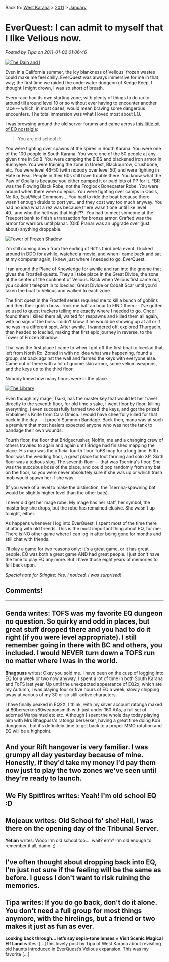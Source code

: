 Back to: [West Karana](/posts/westkarana.md) > [2011](/posts/2011/westkarana.md) > [January](./westkarana.md)
# EverQuest: I can admit to myself that I like Velious now.

*Posted by Tipa on 2011-01-02 01:06:46*

[![](../../../uploads/2011/01/eqgame-2010-12-29-23-42-05-44-480x303.jpg "The Dain and I")](../../../uploads/2011/01/eqgame-2010-12-29-23-42-05-44.jpg)

Even in a California summer, the icy blankness of Velious' frozen wastes could make me feel chilly. EverQuest was always immersive for me in that way; the first time we raided the underwater dungeon of Kedge Keep, I thought I might drown, I was so short of breath. 

Every race had its own starting zone, with plenty of things to do up to around till around level 10 or so without ever having to encounter another race -- which, in most cases, would mean braving some dangerous encounters. The total immersion was what I loved most about EQ.


I was browsing around the old server forums and came across [this little bit of EQ nostalgia](http://www.erollisimarr.com/forum/archive/index.php/t-26860.html):


> You are old school if:

You were fighting over spawns at the spires in South Karana. 
You were one of the 100 people in South Karana.
You were one of the 50 people at any given time in SolB.
You were camping the BIBS and blackened iron armor in Runnyeye.
You were training the zone in Unrest, Blackburrow, Crushbone, etc.
You were level 46-50 (with nobody over level 50) and were fighting in Hate or Fear. People in their 60s still have trouble there.
You know what the Paw of Opalla is because you either camped it or paid lots of PP for it.
FBR was the Flowing Black Robe, not the Froglock Bonecaster Robe.
You were around when there were no epics.
You were fighting over camps in Oasis, No Ro, East/West Commons...
You had to ride the boat because there wasn't enough druids to port yet...and they cost way too much anyway.
You had no idea what a rez was because there wasn't one until like level 40...and who the hell was that high?!?!
You had to meet someone at the Freeport bank to finish a transaction for bronze armor.
Crafted was the armor for warriors until planar.
(Old) Planar was an upgrade over (just about) anything droppable.




[![](../../../uploads/2011/01/eqgame-2011-01-01-22-25-43-18-480x367.jpg "Tower of Frozen Shadow")](../../../uploads/2011/01/eqgame-2011-01-01-22-25-43-18.jpg)

I'm still coming down from the ending of Rift's third beta event. I kicked around in DDO for awhile, watched a movie, and when I came back and sat at my computer again, I knew just where I needed to go: EverQuest.

I ran around the Plane of Knowledge for awhile and ran into the gnome that gives the Frostfell quests. They all take place in the Great Divide, the zone at the center of the continent of Velious. Back when Velious first came out, you couldn't teleport in to Iceclad, Great Divide or Cobalt Scar until you'd taken the boat to Velious and walked to each zone.

The first quest in the Frostfell series required me to kill a bunch of goblins and then their goblin boss. Took me half an hour to FIND them -- I've gotten so used to quest trackers telling me exactly where I needed to go. Once I found them I killed them all, waited for respawns and killed them all again, with no sign of the boss. I didn't know if he would be showing up at all or if he was in a different spot. After awhile, I wandered off, explored Thurgadin, then headed to Iceclad, making that first epic journey in reverse, to the Tower of Frozen Shadow.

That was the first place I came to when I got off the first boat to Iceclad that left from North Ro. Zoned in with no idea what was happening, found a group, sat back against the wall and farmed the keys with everyone else. Came out of there with a lot of gnome skin armor, some velium weapons, and the keys up to the third floor.

Nobody knew how many floors were in the place.

[![](../../../uploads/2011/01/eqgame-2011-01-01-22-35-02-83-480x367.jpg "The Library")](../../../uploads/2011/01/eqgame-2011-01-01-22-35-02-83.jpg)

Even though my mage, Tsuki, has the master key that would let her travel directly to the seventh floor, for old time's sake, I went floor by floor, killing everything. I even successfully farmed two of the keys, and got the prized Embalmer's Knife from Cara Omica. I would have cheerfully killed for that back in the day -- it proc'd Summon Bandage. Back then, mana was at such a premium that most healers expected anyone who was not the tank to bandage their own wounds.

Fourth floor, the floor that Bridgecrusher, Noffin, me and a changing crew of others traveled to again and again until Bridge had finished mapping the place. His map was the official fourth floor ToFS map for a long time. Fifth floor was the wedding floor, a great place for loot farming and solo XP. Sixth floor was a tedious slog. The seventh floor -- that was Tserrina's floor. She was the succubus boss of the place, and could pop randomly from any bat on the floor, so you were never absolutely sure if she was up or which trash mob would spawn her if she was.

(If you were of a level to make the distinction, the Tserrina-spawning bat would be slightly higher level than the other bats).

I never did get her mage robe. My mage has her staff, her symbol, the master key she drops, but the robe has remained elusive. She wasn't up tonight, either.

As happens whenever I log into EverQuest, I spent most of the time there chatting with old friends. This is the most important thing about EQ, for me: There is NO other game where I can log in after being gone for months and still chat with friends. 

I'll play a game for two reasons only: It's a great game, or it has great people. EQ was both a great game AND had great people. I just don't have the time to play EQ any more. But I have those eight years of memories to fall back upon.

*Special note for Stingite: Yes, I noticed. I was surprised!*

## Comments!
---
**Genda** writes: TOFS was my favorite EQ dungeon no question. So quirky and odd in places, but great stuff dropped there and you had to do it right (if you were level appropriate). I still remember going in there with BC and others, you included. I would NEVER turn down a TOFS run no matter where I was in the world.
---
**Bhagpuss** writes: Okay you sold me. I have been on the cusp of logging into EQ for a week or two now anyway. I spent a lot of time in both South Karana and ToFS last year. Up until the unexpected appearance of EQ2x, which ate my Autumn, I was playing four or five hours of EQ a week, slowly chipping away at various of my 30 or so still-active characters. 

I have finally peaked in EQ2X, I think, with my silver account ratonga maxed at 80berserker/80weaponsmith with just under 160 AAs, a full set of adorned Warpainted etc etc. Although I spent the whole day today playing him with Mrs Bhagpuss's ratonga berserker, having a great time doing KoS dungeons...but it's definitely time to get back to a proper MMO rotation and EQ will be a highpoint.

And your Rift hangover is very familiar. I was grumpy all day yesterday because of mine. Honestly, if they'd take my money I'd pay them now just to play the two zones we've seen until they're ready to launch.
---
**We Fly Spitfires** writes: Yeah! I'm old school EQ :D
---
**Mojeaux** writes: Old School fo' sho! Hell, I was there on the opening day of the Tribunal Server.
---
**Yetian** writes: Wooo I'm old school too.... wait? erm? I'm old enough to remember it all, damn. ;)

I've often thought about dropping back into EQ, I'm just not sure if the feeling will be the same as before. I guess I don't want to risk ruining the memories.
---
**Tipa** writes: If you do go back, don't do it alone. You don't need a full group for most things anymore, with the hirelings, but a friend or two makes it just as fun as ever.
---
**Looking back through&#8230; let&#8217;s say sepia-tone lenses &laquo; Visit Scenic Magical Elf Land** writes: [...] this lovely post by Tipa of West Karana about revisiting old haunts introduced in EverQuest’s Velious expansion. This was my favorite [...]
